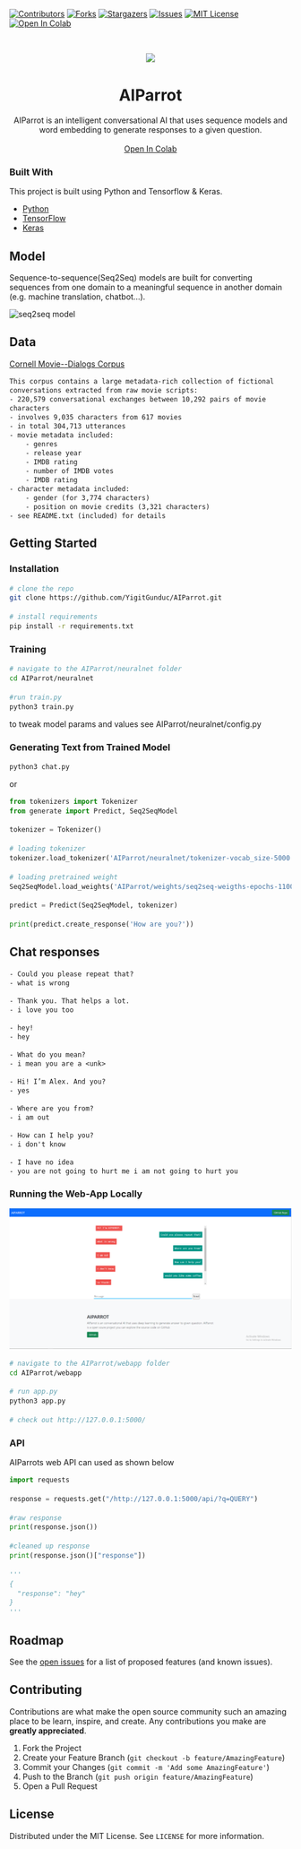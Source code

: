 
[![Contributors][contributors-shield]][contributors-url]
[![Forks][forks-shield]][forks-url]
[![Stargazers][stars-shield]][stars-url]
[![Issues][issues-shield]][issues-url]
[![MIT License][license-shield]][license-url]
[![Open In Colab](https://colab.research.google.com/assets/colab-badge.svg)](https://colab.research.google.com/drive/1OAg9u-dQ1jofqUK2KT9DaxpqLl_8SOuG?usp=sharing)


<!-- PROJECT LOGO -->
<br />
<p align="center">
  <img src="https://img.icons8.com/plasticine/100/000000/parrot.png"/>
  <h1 align="center">AIParrot</h1>
    
  <p align="center">
    AIParrot is an intelligent conversational AI that uses sequence models and word embedding to generate responses to a given question. <br />
   <br />
    <a href="https://colab.research.google.com/drive/13k-AfkOVw_8zcKEsrr-dRNLX0E9M4wOa?usp=sharing">Open In Colab</a>
  </p>
</p>

### Built With

This project is built using Python and Tensorflow & Keras.

* [Python](https://www.python.org/)
* [TensorFlow](https://www.tensorflow.org/)
* [Keras](https://keras.io/)

## Model
Sequence-to-sequence(Seq2Seq) models are built for converting sequences from one domain to a meaningful sequence in another domain (e.g. machine translation, chatbot...).

![seq2seq model](https://pytorch.org/tutorials/_images/seq2seq_ts.png)

## Data

[Cornell Movie--Dialogs Corpus](https://www.cs.cornell.edu/~cristian/Cornell_Movie-Dialogs_Corpus.html)

```
This corpus contains a large metadata-rich collection of fictional conversations extracted from raw movie scripts:
- 220,579 conversational exchanges between 10,292 pairs of movie characters
- involves 9,035 characters from 617 movies
- in total 304,713 utterances
- movie metadata included:
    - genres
    - release year
    - IMDB rating
    - number of IMDB votes
    - IMDB rating
- character metadata included:
    - gender (for 3,774 characters)
    - position on movie credits (3,321 characters)
- see README.txt (included) for details
```

<!-- GETTING STARTED -->
## Getting Started

### Installation
```sh
# clone the repo
git clone https://github.com/YigitGunduc/AIParrot.git

# install requirements
pip install -r requirements.txt
```

### Training

```sh
# navigate to the AIParrot/neuralnet folder 
cd AIParrot/neuralnet

#run train.py 
python3 train.py
```
to tweak model params and values see AIParrot/neuralnet/config.py

### Generating Text from Trained Model

```sh
python3 chat.py
```
or
```python
from tokenizers import Tokenizer
from generate import Predict, Seq2SeqModel

tokenizer = Tokenizer()

# loading tokenizer
tokenizer.load_tokenizer('AIParrot/neuralnet/tokenizer-vocab_size-5000.pickle')

# loading pretrained weight
Seq2SeqModel.load_weights('AIParrot/weights/seq2seq-weigths-epochs-1100.h5')

predict = Predict(Seq2SeqModel, tokenizer)

print(predict.create_response('How are you?'))
```

## Chat responses
```
- Could you please repeat that?
- what is wrong

- Thank you. That helps a lot.
- i love you too

- hey!
- hey

- What do you mean?
- i mean you are a <unk>

- Hi! I’m Alex. And you?
- yes

- Where are you from?
- i am out

- How can I help you?
- i don't know

- I have no idea
- you are not going to hurt me i am not going to hurt you
```



### Running the Web-App Locally
![Alt text](assets/ss.png?raw=true "Title")
```sh
# navigate to the AIParrot/webapp folder 
cd AIParrot/webapp

# run app.py
python3 app.py

# check out http://127.0.0.1:5000/
```

### API
AIParrots web API can used as shown below

```python
import requests 

response = requests.get("/http://127.0.0.1:5000/api/?q=QUERY")

#raw response
print(response.json())

#cleaned up response
print(response.json()["response"])

'''
{
  "response": "hey"
}
'''
```

<!-- ROADMAP -->
## Roadmap

See the [open issues](https://github.com/YigitGunduc/Spectrum/issues) for a list of proposed features (and known issues).


<!-- CONTRIBUTING -->
## Contributing

Contributions are what make the open source community such an amazing place to be learn, inspire, and create. Any contributions you make are **greatly appreciated**.

1. Fork the Project
2. Create your Feature Branch (`git checkout -b feature/AmazingFeature`)
3. Commit your Changes (`git commit -m 'Add some AmazingFeature'`)
4. Push to the Branch (`git push origin feature/AmazingFeature`)
5. Open a Pull Request


<!-- LICENSE -->
## License

Distributed under the MIT License. See `LICENSE` for more information.



[contributors-shield]: https://img.shields.io/github/contributors/YigitGunduc/AIParrot.svg?style=flat-rounded
[contributors-url]: https://github.com/YigitGunduc/AIParrot/graphs/contributors
[forks-shield]: https://img.shields.io/github/forks/YigitGunduc/AIParrot.svg?style=flat-rounded
[forks-url]: https://github.com/YigitGunduc/AIParrot/network/members
[stars-shield]: https://img.shields.io/github/stars/YigitGunduc/AIParrot.svg?style=flat-rounded
[stars-url]: https://github.com/YigitGunduc/AIParrot/stargazers
[issues-shield]: https://img.shields.io/github/issues/YigitGunduc/AIParrot.svg?style=flat-rounded
[issues-url]: https://github.com/YigitGunduc/AIParrot/issues
[license-url]: https://github.com/YigitGunduc/AIParrot/blob/master/LICENSE
[license-shield]: https://img.shields.io/github/license/YigitGunduc/AIParrot.svg?style=flat-rounded
